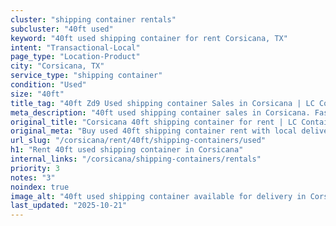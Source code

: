 ```yaml
---
cluster: "shipping container rentals"
subcluster: "40ft used"
keyword: "40ft used shipping container for rent Corsicana, TX"
intent: "Transactional-Local"
page_type: "Location-Product"
city: "Corsicana, TX"
service_type: "shipping container"
condition: "Used"
size: "40ft"
title_tag: "40ft Zd9 Used shipping container Sales in Corsicana | LC Container"
meta_description: "40ft used shipping container sales in Corsicana. Fast delivery, competitive pricing. Serving shipping containers area. Quote ID: ONI. Call (214) 524-4168 for your free quote today."
original_title: "Corsicana 40ft shipping container for rent | LC Container"
original_meta: "Buy used 40ft shipping container rent with local delivery in Corsicana, TX. LC Container — local Since 2003. Request a fast quote today."
url_slug: "/corsicana/rent/40ft/shipping-containers/used"
h1: "Rent 40ft used shipping container in Corsicana"
internal_links: "/corsicana/shipping-containers/rentals"
priority: 3
notes: "3"
noindex: true
image_alt: "40ft used shipping container available for delivery in Corsicana"
last_updated: "2025-10-21"
---
```


<!-- TODO: Add unique city/inventory copy, images, and internal links here. -->
